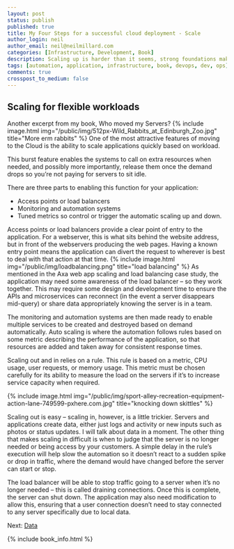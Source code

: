 ```yaml
---
layout: post
status: publish
published: true
title: My Four Steps for a successful cloud deployment - Scale
author_login: neil
author_email: neil@neilmillard.com
categories: [Infrastructure, Development, Book]
description: Scaling up is harder than it seems, strong foundations make it easier
tags: [automation, application, infrastructure, book, devops, dev, ops]
comments: true
crosspost_to_medium: false
---
```

Scaling for flexible workloads
-------------
Another excerpt from my book, Who moved my Servers?
{% include image.html
     img="/public/img/512px-Wild_Rabbits_at_Edinburgh_Zoo.jpg"
     title="More erm rabbits" %}
One of the most attractive features of moving to the Cloud is the ability to scale 
applications quickly based on workload. 

This burst feature enables the systems to call 
on extra resources when needed, and possibly more importantly, release them once the 
demand drops so you’re not paying for servers to sit idle.

There are three parts to enabling this function for your application:
* Access points or load balancers
* Monitoring and automation systems
* Tuned metrics so control or trigger the automatic scaling up and down.  

Access points or load balancers provide a clear point of entry to the application. For a 
webserver, this is what sits behind the website address, but in front of the webservers 
producing the web pages. Having a known entry point means the application can divert the 
request to wherever is best to deal with that action at that time.
{% include image.html
     img="/public/img/loadbalancing.png"
     title="load balancing" %}
As mentioned in the Axa web app scaling and load balancing case study, the application may 
need some awareness of the load balancer – so they work together. This may require some 
design and development time to ensure the APIs and microservices can reconnect (in the 
event a server disappears mid-query) or share data appropriately knowing the server is in 
a team.

The monitoring and automation systems are then made ready to enable multiple services to be 
created and destroyed based on demand automatically. Auto scaling is where the automation 
follows rules based on some metric describing the performance of the application, so that 
resources are added and taken away for consistent response times.

Scaling out and in relies on a rule. This rule is based on a metric, CPU usage, user 
requests, or memory usage. This metric must be chosen carefully for its ability to measure 
the load on the servers if it’s to increase service capacity when required.

{% include image.html
     img="/public/img/sport-alley-recreation-equipment-action-lane-749599-pxhere.com.jpg"
     title="knocking down skittles" %}

Scaling out is easy – scaling in, however, is a little trickier. Servers and applications 
create data, either just logs and activity or new inputs such as photos or status updates. 
I will talk about data in a moment. The other thing that makes scaling in difficult is when 
to judge that the server is no longer needed or being access by your customers. A simple 
delay in the rule’s execution will help slow the automation so it doesn’t react to a sudden 
spike or drop in traffic, where the demand would have changed before the server can start 
or stop.

The load balancer will be able to stop traffic going to a server when it’s no longer 
needed – this is called draining connections. Once this is complete, the server can shut 
down. The application may also need modification to allow this, ensuring that a user 
connection doesn’t need to stay connected to any server specifically due to local data.

Next: [Data](/2019/02/08/four-steps-data/)

{% include book_info.html %}
